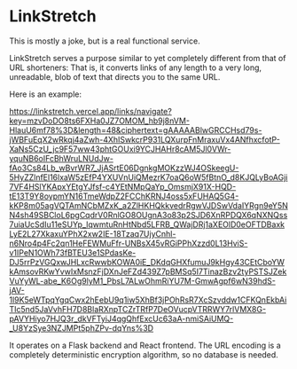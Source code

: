 # LinkStretch

This is mostly a joke, but is a real functional service.

LinkStretch serves a purpose similar to yet completely different from that of URL shorteners:
That is, it converts links of any length to a very long, unreadable, blob of text that directs you
to the same URL.

Here is an example:

https://linkstretch.vercel.app/links/navigate?key=mzvDoDO8ts6FXHa0JZ7OMOM_hb9j8nVM-HlauU6mf78%3D&length=48&ciphertext=gAAAAABlwGRCCHsd79s-jWBFuEqX2wRkqj4aZwh-4XhISwkcrP931LQXurpFnMraxuVx4ANfhxcfotP-XaNs5CzU_jc9F57ww43phtGOUxi9YCJHAHr8cAM5Jl0VWr-yquNB6oIFcBhWruLNUdJw-fAo3Cs84Lb_wBvrWR7_JjASrtE06DgnkgMOKzzWJ4OSkeegU-5HyZZlnfEl16lxaW5zEfP4YXUVnUiQMezrK7oaQ6oW5fBtnO_d8KJQLyBoAGji7VF4HSlYKApxYEtgYJfsf-c4YEtNMpQaYp_OmsmjX91X-HQD-tE13T9Y8oypmYN16TmeWdpZ2FCChKRNJ4oss5xFUHAQ5G4-kKP8m05agVQTAmNCbMZxK_a2ZlHKHQkkvedrRgwVJDSwVdaIYRgn9eY5NN4sh49SBCloL6pgCqdrV0RnlGO8OUgnA3o83p2SJD6XnRPDQX6qNXNQss7uiaUcSdIu11eSUYp_lqwmtuRnHtNbd5LFRB_QWajDRj1aXEOlD0eOFTDBaxkLyE2L27XkaxuYPhX2xw2IE-18Tzaq7UjyCnhl-n6Nro4p4Fc2qn1HeFEWMuFfr-UNBsX45vRGiPPhXzzd0L13HviS-v1IPeN1OWh73fBTEU3e1SPdasKe-DJ5rrPzVGQxwJHLxcRwwbKOWA0iE_DKdqGHXfumuJ9kHgy43CEtCboYWkAmsovRKwYvwIxMsnzFjDXnJeFZd439Z7pBMSq5I7TinazBzv2tyPSTSJZekVuYyWL-abe_K6Og9lyM1_PbsL7ALwOhmRiYU7M-GmwAgpf6wN39hdS-jAV-1l9K5eWTpqYgqCwx2hEebU9q1iw5XhBf3jPOhRsR7XcSzvddw1CFKQnEkbAiTIc5nd5JaVvhFH7D8BlaRXnpTCZrTRfP7DeOVucpVTRRWY7rlVMX8G-pAVYHiyo7HJQ3r_dkVFTyiJ4qgQhfExcUc63aA-nmiSAiUMQ-_U8YzSye3NZJMPt5phZPv-dqYns%3D

It operates on a Flask backend and React frontend. The URL encoding is a completely deterministic encryption algorithm, so no database is needed.
